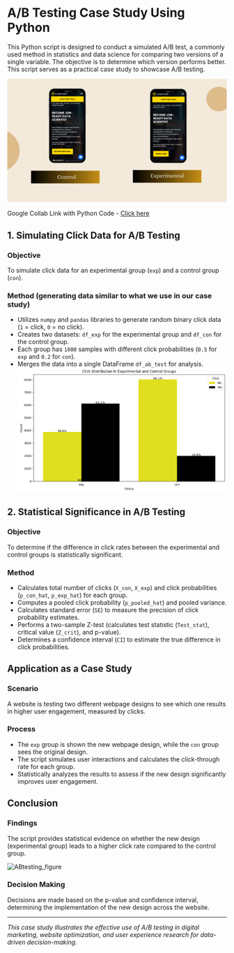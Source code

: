 # A/B Testing Case Study Using Python

This Python script is designed to conduct a simulated A/B test, a commonly used method in statistics and data science for comparing two versions of a single variable. The objective is to determine which version performs better. This script serves as a practical case study to showcase A/B testing.

![Control](https://github.com/mehannioui/ab_testing_real_world_app/blob/main/assets/284995792-08318891-36ab-49da-acc5-6eca9a5780c0.png)

Google Collab Link with Python Code - <a href = "https://colab.research.google.com/drive/1I2TY-GM240Ln3qXTbBpj0k0rMAxrZtjw" target="_blank"> Click here </a>

## 1. Simulating Click Data for A/B Testing

### Objective

To simulate click data for an experimental group (`exp`) and a control group (`con`).

### Method (generating data similar to what we use in our case study)

- Utilizes `numpy` and `pandas` libraries to generate random binary click data (`1` = click, `0` = no click).
- Creates two datasets: `df_exp` for the experimental group and `df_con` for the control group.
- Each group has `1000` samples with different click probabilities (`0.5` for `exp` and `0.2` for `con`).
- Merges the data into a single DataFrame `df_ab_test` for analysis.
  ![Unknown](https://github.com/mehannioui/ab_testing_real_world_app/blob/main/assets/316333219-7b754602-d3a7-42ad-961c-9e9b276aa9ed.png)

## 2. Statistical Significance in A/B Testing

### Objective

To determine if the difference in click rates between the experimental and control groups is statistically significant.

### Method

- Calculates total number of clicks (`X_con`, `X_exp`) and click probabilities (`p_con_hat`, `p_exp_hat`) for each group.
- Computes a pooled click probability (`p_pooled_hat`) and pooled variance.
- Calculates standard error (`SE`) to measure the precision of click probability estimates.
- Performs a two-sample Z-test (calculates test statistic (`Test_stat`), critical value (`Z_crit`), and p-value).
- Determines a confidence interval (`CI`) to estimate the true difference in click probabilities.

## Application as a Case Study

### Scenario

A website is testing two different webpage designs to see which one results in higher user engagement, measured by clicks.

### Process

- The `exp` group is shown the new webpage design, while the `con` group sees the original design.
- The script simulates user interactions and calculates the click-through rate for each group.
- Statistically analyzes the results to assess if the new design significantly improves user engagement.

## Conclusion

### Findings

The script provides statistical evidence on whether the new design (experimental group) leads to a higher click rate compared to the control group.

![ABtesting_figure](https://github.com/TatevKaren/CaseStudies/assets/76843403/a8ada9b2-4fe2-4381-875f-199d7a9a9c22)

### Decision Making

Decisions are made based on the p-value and confidence interval, determining the implementation of the new design across the website.

---

_This case study illustrates the effective use of A/B testing in digital marketing, website optimization, and user experience research for data-driven decision-making._
